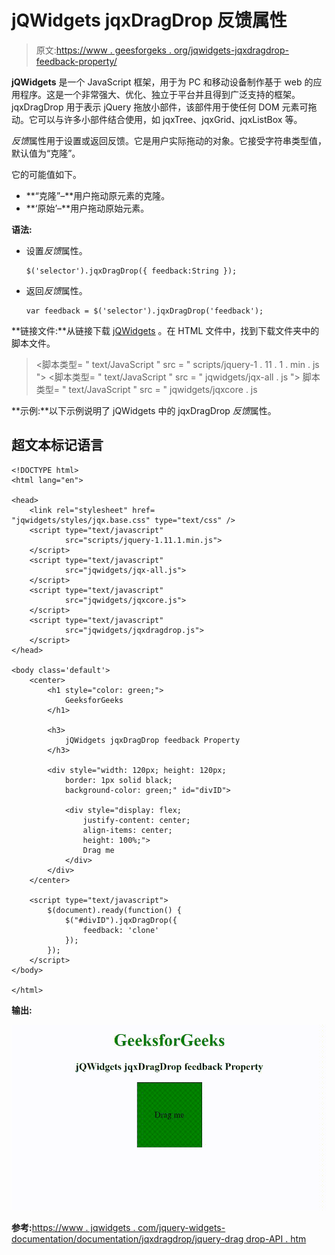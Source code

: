 # jQWidgets jqxDragDrop 反馈属性

> 原文:[https://www . geesforgeks . org/jqwidgets-jqxdragdrop-feedback-property/](https://www.geeksforgeeks.org/jqwidgets-jqxdragdrop-feedback-property/)

**jQWidgets** 是一个 JavaScript 框架，用于为 PC 和移动设备制作基于 web 的应用程序。这是一个非常强大、优化、独立于平台并且得到广泛支持的框架。jqxDragDrop 用于表示 jQuery 拖放小部件，该部件用于使任何 DOM 元素可拖动。它可以与许多小部件结合使用，如 jqxTree、jqxGrid、jqxListBox 等。

*反馈*属性用于设置或返回反馈。它是用户实际拖动的对象。它接受字符串类型值，默认值为“克隆”。

它的可能值如下。

*   **“克隆”–**用户拖动原元素的克隆。
*   **‘原始’–**用户拖动原始元素。

**语法:**

*   设置*反馈*属性。

    ```
    $('selector').jqxDragDrop({ feedback:String });
    ```

*   返回*反馈*属性。

    ```
    var feedback = $('selector').jqxDragDrop('feedback');
    ```

**链接文件:**从链接下载 [<u>jQWidgets</u>](https://www.jqwidgets.com/download/) 。在 HTML 文件中，找到下载文件夹中的脚本文件。

> <link rel="”stylesheet”" href="”jqwidgets/styles/jqx.base.css”" type="”text/css”">
> <脚本类型= " text/JavaScript " src = " scripts/jquery-1 . 11 . 1 . min . js "></脚本>
> <脚本类型= " text/JavaScript " src = " jqwidgets/jqx-all . js "></脚本>
> 脚本类型= " text/JavaScript " src = " jqwidgets/jqxcore . js

**示例:**以下示例说明了 jQWidgets 中的 jqxDragDrop *反馈*属性。

## 超文本标记语言

```
<!DOCTYPE html>
<html lang="en">

<head>
    <link rel="stylesheet" href=
"jqwidgets/styles/jqx.base.css" type="text/css" />
    <script type="text/javascript" 
            src="scripts/jquery-1.11.1.min.js">
    </script>
    <script type="text/javascript" 
            src="jqwidgets/jqx-all.js">
    </script>
    <script type="text/javascript" 
            src="jqwidgets/jqxcore.js">
    </script>
    <script type="text/javascript" 
            src="jqwidgets/jqxdragdrop.js">
    </script>
</head>

<body class='default'>
    <center>
        <h1 style="color: green;">
            GeeksforGeeks
        </h1>

        <h3>
            jQWidgets jqxDragDrop feedback Property
        </h3>

        <div style="width: 120px; height: 120px; 
            border: 1px solid black; 
            background-color: green;" id="divID">

            <div style="display: flex;
                justify-content: center;
                align-items: center;
                height: 100%;">
                Drag me
            </div>
        </div>
    </center>

    <script type="text/javascript">
        $(document).ready(function() {
            $("#divID").jqxDragDrop({
                feedback: 'clone'
            });
        });
    </script>
</body>

</html>
```

**输出:**

![](img/3ee2bdcaf4f33097853271e78ae3ad7e.png)

**参考:**[https://www . jqwidgets . com/jquery-widgets-documentation/documentation/jqxdragdrop/jquery-drag drop-API . htm](https://www.jqwidgets.com/jquery-widgets-documentation/documentation/jqxdragdrop/jquery-dragdrop-api.htm)
